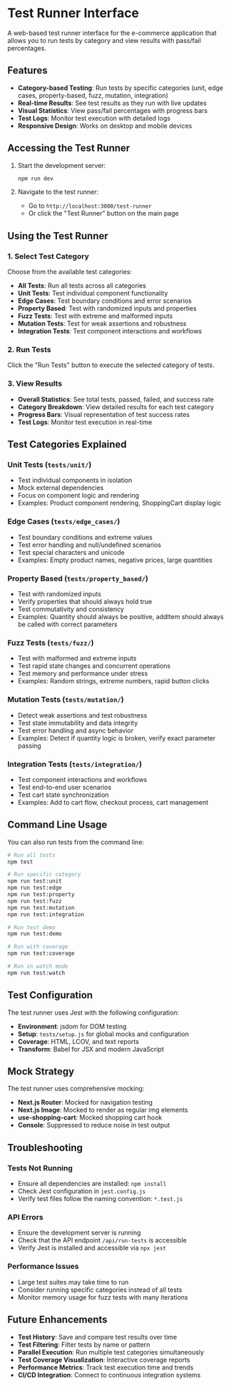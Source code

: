 # Test Runner Interface

A web-based test runner interface for the e-commerce application that allows you to run tests by category and view results with pass/fail percentages.

## Features

- **Category-based Testing**: Run tests by specific categories (unit, edge cases, property-based, fuzz, mutation, integration)
- **Real-time Results**: See test results as they run with live updates
- **Visual Statistics**: View pass/fail percentages with progress bars
- **Test Logs**: Monitor test execution with detailed logs
- **Responsive Design**: Works on desktop and mobile devices

## Accessing the Test Runner

1. Start the development server:
   ```bash
   npm run dev
   ```

2. Navigate to the test runner:
   - Go to `http://localhost:3000/test-runner`
   - Or click the "Test Runner" button on the main page

## Using the Test Runner

### 1. Select Test Category
Choose from the available test categories:
- **All Tests**: Run all tests across all categories
- **Unit Tests**: Test individual component functionality
- **Edge Cases**: Test boundary conditions and error scenarios
- **Property Based**: Test with randomized inputs and properties
- **Fuzz Tests**: Test with extreme and malformed inputs
- **Mutation Tests**: Test for weak assertions and robustness
- **Integration Tests**: Test component interactions and workflows

### 2. Run Tests
Click the "Run Tests" button to execute the selected category of tests.

### 3. View Results
- **Overall Statistics**: See total tests, passed, failed, and success rate
- **Category Breakdown**: View detailed results for each test category
- **Progress Bars**: Visual representation of test success rates
- **Test Logs**: Monitor test execution in real-time

## Test Categories Explained

### Unit Tests (`tests/unit/`)
- Test individual components in isolation
- Mock external dependencies
- Focus on component logic and rendering
- Examples: Product component rendering, ShoppingCart display logic

### Edge Cases (`tests/edge_cases/`)
- Test boundary conditions and extreme values
- Test error handling and null/undefined scenarios
- Test special characters and unicode
- Examples: Empty product names, negative prices, large quantities

### Property Based (`tests/property_based/`)
- Test with randomized inputs
- Verify properties that should always hold true
- Test commutativity and consistency
- Examples: Quantity should always be positive, addItem should always be called with correct parameters

### Fuzz Tests (`tests/fuzz/`)
- Test with malformed and extreme inputs
- Test rapid state changes and concurrent operations
- Test memory and performance under stress
- Examples: Random strings, extreme numbers, rapid button clicks

### Mutation Tests (`tests/mutation/`)
- Detect weak assertions and test robustness
- Test state immutability and data integrity
- Test error handling and async behavior
- Examples: Detect if quantity logic is broken, verify exact parameter passing

### Integration Tests (`tests/integration/`)
- Test component interactions and workflows
- Test end-to-end user scenarios
- Test cart state synchronization
- Examples: Add to cart flow, checkout process, cart management

## Command Line Usage

You can also run tests from the command line:

```bash
# Run all tests
npm test

# Run specific category
npm run test:unit
npm run test:edge
npm run test:property
npm run test:fuzz
npm run test:mutation
npm run test:integration

# Run test demo
npm run test:demo

# Run with coverage
npm run test:coverage

# Run in watch mode
npm run test:watch
```

## Test Configuration

The test runner uses Jest with the following configuration:
- **Environment**: jsdom for DOM testing
- **Setup**: `tests/setup.js` for global mocks and configuration
- **Coverage**: HTML, LCOV, and text reports
- **Transform**: Babel for JSX and modern JavaScript

## Mock Strategy

The test runner uses comprehensive mocking:
- **Next.js Router**: Mocked for navigation testing
- **Next.js Image**: Mocked to render as regular img elements
- **use-shopping-cart**: Mocked shopping cart hook
- **Console**: Suppressed to reduce noise in test output

## Troubleshooting

### Tests Not Running
- Ensure all dependencies are installed: `npm install`
- Check Jest configuration in `jest.config.js`
- Verify test files follow the naming convention: `*.test.js`

### API Errors
- Ensure the development server is running
- Check that the API endpoint `/api/run-tests` is accessible
- Verify Jest is installed and accessible via `npx jest`

### Performance Issues
- Large test suites may take time to run
- Consider running specific categories instead of all tests
- Monitor memory usage for fuzz tests with many iterations

## Future Enhancements

- **Test History**: Save and compare test results over time
- **Test Filtering**: Filter tests by name or pattern
- **Parallel Execution**: Run multiple test categories simultaneously
- **Test Coverage Visualization**: Interactive coverage reports
- **Performance Metrics**: Track test execution time and trends
- **CI/CD Integration**: Connect to continuous integration systems 